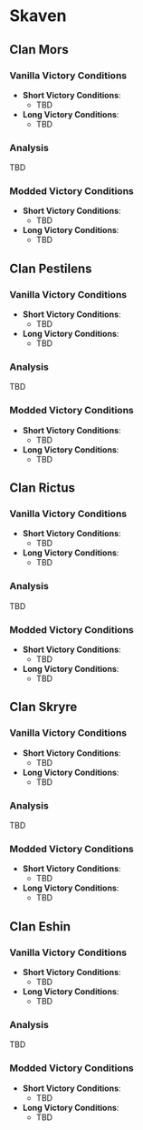 # Skaven

## Clan Mors

### Vanilla Victory Conditions

* **Short Victory Conditions**:
	* TBD
* **Long Victory Conditions**:
	* TBD

### Analysis

TBD

### Modded Victory Conditions

* **Short Victory Conditions**:
	* TBD
* **Long Victory Conditions**:
	* TBD

## Clan Pestilens

### Vanilla Victory Conditions

* **Short Victory Conditions**:
	* TBD
* **Long Victory Conditions**:
	* TBD

### Analysis

TBD

### Modded Victory Conditions

* **Short Victory Conditions**:
	* TBD
* **Long Victory Conditions**:
	* TBD

## Clan Rictus 

### Vanilla Victory Conditions

* **Short Victory Conditions**:
	* TBD
* **Long Victory Conditions**:
	* TBD

### Analysis

TBD

### Modded Victory Conditions

* **Short Victory Conditions**:
	* TBD
* **Long Victory Conditions**:
	* TBD

## Clan Skryre

### Vanilla Victory Conditions

* **Short Victory Conditions**:
	* TBD
* **Long Victory Conditions**:
	* TBD

### Analysis

TBD

### Modded Victory Conditions

* **Short Victory Conditions**:
	* TBD
* **Long Victory Conditions**:
	* TBD

## Clan Eshin

### Vanilla Victory Conditions

* **Short Victory Conditions**:
	* TBD
* **Long Victory Conditions**:
	* TBD

### Analysis

TBD

### Modded Victory Conditions

* **Short Victory Conditions**:
	* TBD
* **Long Victory Conditions**:
	* TBD
